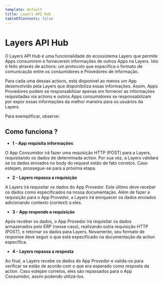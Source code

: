 ```yaml
---
template: default
title: Layers API Hub
tableOfContents: false
---
```


# Layers API Hub

O Layers API Hub é uma funcionalidade do ecossistema Layers que permite Apps consumirem e fornecerem informações de outros Apps na Layers. Isto é feito através de actions: um protocolo que especifica o formato de comunicação entre os consumidores e Provedores de informação.

Para cada uma dessas actions, está disponível ao menos um App desenvolvido pela Layers que disponibiliza essas informações. Assim, Apps Provedores podem se responsabilizar apenas em fornecer as informações requisitadas via actions e outros Apps consumidores se responsabilizam por expor essas informações da melhor maneira para os usuários da Layers.

Para exemplificar, observe:
<docs-zoomable-image href="/docs/assets/images/flow-erp.png" caption="O app mais a esquerda é o “Notas Acadêmicas” e irá representar apps que necessitam de requisitar dados (App consumidor). Já o app mais a direita é o “ERP Modelo” e irá representar os apps que podem prover dados para outros apps (App Provedor)."></docs-zoomable-image>
## Como funciona ?

+ <strong> 1 - App requisita informações </strong>

O App Consumidor irá fazer uma requisição HTTP (POST) para a Layers, requisitando os dados de determinada action. Por sua vez, a Layers validará se os dados enviados no body do request estão de fato corretos. Caso estejam, prossegue-se para a próxima etapa.

+ <strong> 2 - Layers repassa a requisição </strong>

A Layers irá requisitar os dados do App Provedor. Este último deve receber os dados como especificados na nossa documentação. Além de fazer a requisição para o App Provedor, a Layers irá enriquecer os dados enviados adicionando contexto (context) a eles.

+ <strong> 3 - App responde a requisição </strong>

Após receber os dados, o App Provedor irá requisitar os dados armazenados pelo ERP (nesse caso), realizando outra requisição HTTP (POST), e retornar os dados para Layers. Novamente, seu formato de response deve seguir o que está especificado na documentação da action específica.

+ <strong> 4 - Layers repassa a resposta </strong>

Ao final, a Layers recebe os dados do App Provedor e valida-os para verificar se estão de acordo com o que era esperado como resposta da action. Caso estejam corretos, eles são repassados para o App Consumidor, assim podendo utilizá-los.
